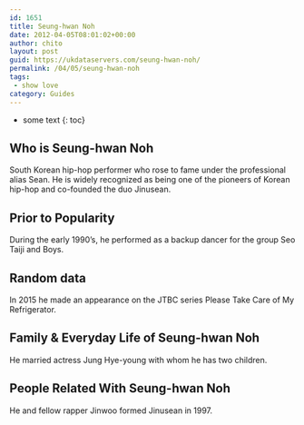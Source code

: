 ```yaml
---
id: 1651
title: Seung-hwan Noh
date: 2012-04-05T08:01:02+00:00
author: chito
layout: post
guid: https://ukdataservers.com/seung-hwan-noh/
permalink: /04/05/seung-hwan-noh
tags:
 - show love
category: Guides
---
```


* some text
{: toc}
          
          
## Who is  Seung-hwan Noh
                  
                  
                  
South Korean hip-hop performer who rose to fame under the professional alias Sean. He is widely recognized as being one of the pioneers of Korean hip-hop and co-founded the duo Jinusean. 
                  
                
                
                
## Prior to Popularity 
                  
                  
                  
During the early 1990&#8217;s, he performed as a backup dancer for the group Seo Taiji and Boys. 
                  
                
                
                
## Random data 
                  
                  
                  
In 2015 he made an appearance on the JTBC series Please Take Care of My Refrigerator.
                  
                
                
                
## Family & Everyday Life of Seung-hwan Noh
                  
                  
                  
He married actress Jung Hye-young with whom he has two children. 
                  
                
                
                
## People Related With  Seung-hwan Noh
                  
                  
                  
He and fellow rapper Jinwoo formed Jinusean in 1997. 
                  
                
              
            
          
          
          
    
    
  
